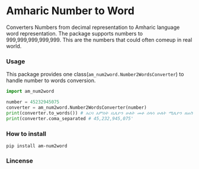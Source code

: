 # Amharic Number to Word
<p>
Converters Numbers from decimal representation to Amharic language word representation. The package supports numbers to 999,999,999,999,999. This are the numbers that could often comeup in real world. 
</p>

### Usage
This package provides one class(`am_num2word.Number2WordsConverter`) to handle number to words conversion.
```python
import am_num2word

number = 45232945075
converter = am_num2word.Number2WordsConverter(number)
print(converter.to_words()) # አርባ አምስት ቢሊዮን ሁለት መቶ ሰላሳ ሁለት ሚሊዮን ዘጠኝ መቶ አርባ አምስት ሺህ ሰባ አምስት
print(converter.coma_separated # 45,232,945,075'
```

### How to install
```console
pip install am-num2word
```

### Lincense
